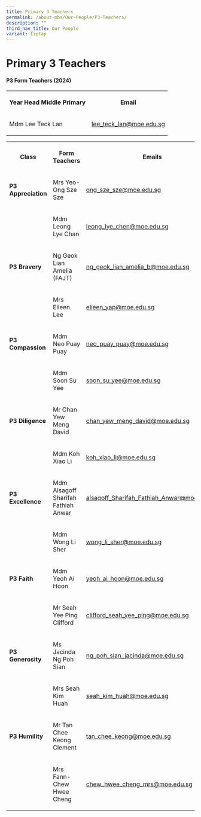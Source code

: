 ```yaml
---
title: Primary 3 Teachers
permalink: /about-mbs/Our-People/P3-Teachers/
description: ""
third_nav_title: Our People
variant: tiptap
---
```

<h1><strong>Primary 3 Teachers</strong></h1>
<h4><strong>P3 Form Teachers (2024)</strong></h4>
<table style="minWidth: 50px">
<colgroup>
<col>
<col>
</colgroup>
<tbody>
<tr>
<th rowspan="1" colspan="1">
<p>Year Head Middle Primary</p>
</th>
<th rowspan="1" colspan="1">
<p>Email</p>
</th>
</tr>
<tr>
<td rowspan="1" colspan="1">
<p>Mdm Lee Teck Lan</p>
</td>
<td rowspan="1" colspan="1">
<p><a href="mailto:lee_teck_lan@moe.edu.sg" rel="noopener noreferrer nofollow" target="_blank">lee_teck_lan@moe.edu.sg</a>
</p>
</td>
</tr>
</tbody>
</table>
<p></p>
<table style="minWidth: 75px">
<colgroup>
<col>
<col>
<col>
</colgroup>
<tbody>
<tr>
<th rowspan="1" colspan="1">
<p>Class</p>
</th>
<th rowspan="1" colspan="1">
<p>Form Teachers</p>
</th>
<th rowspan="1" colspan="1">
<p>Emails</p>
</th>
</tr>
<tr>
<td rowspan="1" colspan="1">
<p><strong>P3 Appreciation</strong>
</p>
</td>
<td rowspan="1" colspan="1">
<p>Mrs Yeo-Ong Sze Sze</p>
</td>
<td rowspan="1" colspan="1">
<p><a href="mailto:ong_sze_sze@moe.edu.sg" rel="noopener noreferrer nofollow" target="_blank">ong_sze_sze@moe.edu.sg</a>
</p>
</td>
</tr>
<tr>
<td rowspan="1" colspan="1">
<p></p>
</td>
<td rowspan="1" colspan="1">
<p>Mdm Leong Lye Chan</p>
</td>
<td rowspan="1" colspan="1">
<p><a href="mailto:leong_lye_chen@moe.edu.sg" rel="noopener noreferrer nofollow" target="_blank">leong_lye_chen@moe.edu.sg</a>
</p>
</td>
</tr>
<tr>
<td rowspan="1" colspan="1">
<p><strong>P3 Bravery</strong>
</p>
</td>
<td rowspan="1" colspan="1">
<p>Ng Geok Lian Amelia (FAJT)</p>
</td>
<td rowspan="1" colspan="1">
<p><a href="mailto:ng_geok_lian_amelia_b@moe.edu.sg" rel="noopener noreferrer nofollow" target="_blank">ng_geok_lian_amelia_b@moe.edu.sg</a>
</p>
</td>
</tr>
<tr>
<td rowspan="1" colspan="1">
<p></p>
</td>
<td rowspan="1" colspan="1">
<p>Mrs Eileen Lee</p>
</td>
<td rowspan="1" colspan="1">
<p><a href="mailto:elieen_yap@moe.edu.sg" rel="noopener noreferrer nofollow" target="_blank">elieen_yap@moe.edu.sg</a>
</p>
</td>
</tr>
<tr>
<td rowspan="1" colspan="1">
<p><strong>P3 Compassion</strong>
</p>
</td>
<td rowspan="1" colspan="1">
<p>Mdm Neo Puay Puay</p>
</td>
<td rowspan="1" colspan="1">
<p><a href="mailto:neo_puay_puay@moe.edu.sg" rel="noopener noreferrer nofollow" target="_blank">neo_puay_puay@moe.edu.sg</a>
</p>
</td>
</tr>
<tr>
<td rowspan="1" colspan="1">
<p></p>
</td>
<td rowspan="1" colspan="1">
<p>Mdm Soon Su Yee</p>
</td>
<td rowspan="1" colspan="1">
<p><a href="mailto:soon_su_yee@moe.edu.sg" rel="noopener noreferrer nofollow" target="_blank">soon_su_yee@moe.edu.sg</a>
</p>
</td>
</tr>
<tr>
<td rowspan="1" colspan="1">
<p><strong>P3 Diligence</strong>
</p>
</td>
<td rowspan="1" colspan="1">
<p>Mr Chan Yew Meng David</p>
</td>
<td rowspan="1" colspan="1">
<p><a href="mailto:chan_yew_meng_david@moe.edu.sg" rel="noopener noreferrer nofollow" target="_blank">chan_yew_meng_david@moe.edu.sg</a>
</p>
</td>
</tr>
<tr>
<td rowspan="1" colspan="1">
<p></p>
</td>
<td rowspan="1" colspan="1">
<p>Mdm Koh Xiao Li</p>
</td>
<td rowspan="1" colspan="1">
<p><a href="mailto:koh_xiao_li@moe.edu.sg" rel="noopener noreferrer nofollow" target="_blank">koh_xiao_li@moe.edu.sg</a>
</p>
</td>
</tr>
<tr>
<td rowspan="1" colspan="1">
<p><strong>P3 Excellence</strong>
</p>
</td>
<td rowspan="1" colspan="1">
<p>Mdm Alsagoff Sharifah Fathiah Anwar</p>
</td>
<td rowspan="1" colspan="1">
<p><a href="mailto:alsagoff_Sharifah_Fathiah_Anwar@moe.edu.sg" rel="noopener noreferrer nofollow" target="_blank">alsagoff_Sharifah_Fathiah_Anwar@moe.edu.sg</a>
</p>
</td>
</tr>
<tr>
<td rowspan="1" colspan="1">
<p></p>
</td>
<td rowspan="1" colspan="1">
<p>Mdm Wong Li Sher</p>
</td>
<td rowspan="1" colspan="1">
<p><a href="mailto:wong_li_sher@moe.edu.sg" rel="noopener noreferrer nofollow" target="_blank">wong_li_sher@moe.edu.sg</a>
</p>
</td>
</tr>
<tr>
<td rowspan="1" colspan="1">
<p><strong>P3 Faith</strong>
</p>
</td>
<td rowspan="1" colspan="1">
<p>Mdm Yeoh Ai Hoon</p>
</td>
<td rowspan="1" colspan="1">
<p><a href="mailto:yeoh_ai_hoon@moe.edu.sg" rel="noopener noreferrer nofollow" target="_blank">yeoh_ai_hoon@moe.edu.sg</a>
</p>
</td>
</tr>
<tr>
<td rowspan="1" colspan="1">
<p></p>
</td>
<td rowspan="1" colspan="1">
<p>Mr Seah Yee Ping Clifford</p>
</td>
<td rowspan="1" colspan="1">
<p><a href="mailto:clifford_seah_yee_ping@moe.edu.sg" rel="noopener noreferrer nofollow" target="_blank">clifford_seah_yee_ping@moe.edu.sg</a>
</p>
</td>
</tr>
<tr>
<td rowspan="1" colspan="1">
<p><strong>P3 Generosity</strong>
</p>
</td>
<td rowspan="1" colspan="1">
<p>Ms Jacinda Ng Poh Sian</p>
</td>
<td rowspan="1" colspan="1">
<p><a href="mailto:ng_poh_sian_jacinda@moe.edu.sg" rel="noopener noreferrer nofollow" target="_blank">ng_poh_sian_jacinda@moe.edu.sg</a>
</p>
</td>
</tr>
<tr>
<td rowspan="1" colspan="1">
<p></p>
</td>
<td rowspan="1" colspan="1">
<p>Mrs Seah Kim Huah</p>
</td>
<td rowspan="1" colspan="1">
<p><a href="mailto:seah_kim_huah@moe.edu.sg" rel="noopener noreferrer nofollow" target="_blank">seah_kim_huah@moe.edu.sg</a>
</p>
</td>
</tr>
<tr>
<td rowspan="1" colspan="1">
<p><strong>P3 Humility</strong>
</p>
</td>
<td rowspan="1" colspan="1">
<p>Mr Tan Chee Keong Clement</p>
</td>
<td rowspan="1" colspan="1">
<p><a href="mailto:tan_chee_keong@moe.edu.sg" rel="noopener noreferrer nofollow" target="_blank">tan_chee_keong@moe.edu.sg</a>
</p>
</td>
</tr>
<tr>
<td rowspan="1" colspan="1">
<p></p>
</td>
<td rowspan="1" colspan="1">
<p>Mrs Fann-Chew Hwee Cheng</p>
</td>
<td rowspan="1" colspan="1">
<p><a href="mailto:chew_hwee_cheng_mrs@moe.edu.sg" rel="noopener noreferrer nofollow" target="_blank">chew_hwee_cheng_mrs@moe.edu.sg</a>
</p>
</td>
</tr>
</tbody>
</table>
<p></p>